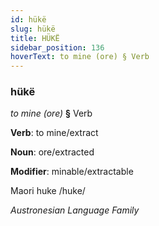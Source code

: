```yaml
---
id: hükë
slug: hükë
title: HÜKË
sidebar_position: 136
hoverText: to mine (ore) § Verb
---
```


### hükë

*to mine (ore)* **§** Verb

**Verb**: to mine/extract

**Noun**: ore/extracted

**Modifier**: minable/extractable

Maori huke /huke/

*Austronesian Language Family*